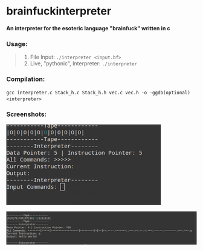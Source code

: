 # brainfuckinterpreter
#### An interpreter for the esoteric language "brainfuck" written in c

### Usage:
>1. File Input: `./interpreter <input.bf>`
>2. Live, "pythonic", Interpreter: `./interpreter` 

### Compilation:
`gcc interpreter.c Stack_h.c Stack_h.h vec.c vec.h -o -ggdb(optional) <interpreter>` 

### Screenshots:

![As live interpreter](https://raw.githubusercontent.com/ihasdapie/brainfuckinterpreter/master/images/sc1.png)

![With file input](https://raw.githubusercontent.com/ihasdapie/brainfuckinterpreter/master/images/sc2.png)
